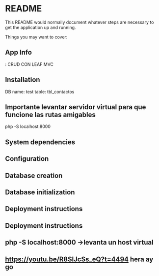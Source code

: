 # README

This README would normally document whatever steps are necessary to get the application up and running.

Things you may want to cover:

## App Info
: CRUD CON LEAF MVC
## Installation
DB name:  test
table: tbl_contactos
## Importante levantar servidor virtual para que funcione las rutas amigables
php -S localhost:8000

## System dependencies

## Configuration

## Database creation

## Database initialization

## Deployment instructions

## Deployment instructions
## php -S localhost:8000 ->levanta un host virtual 
## https://youtu.be/R8SlJcSs_eQ?t=4494 hera ay go
